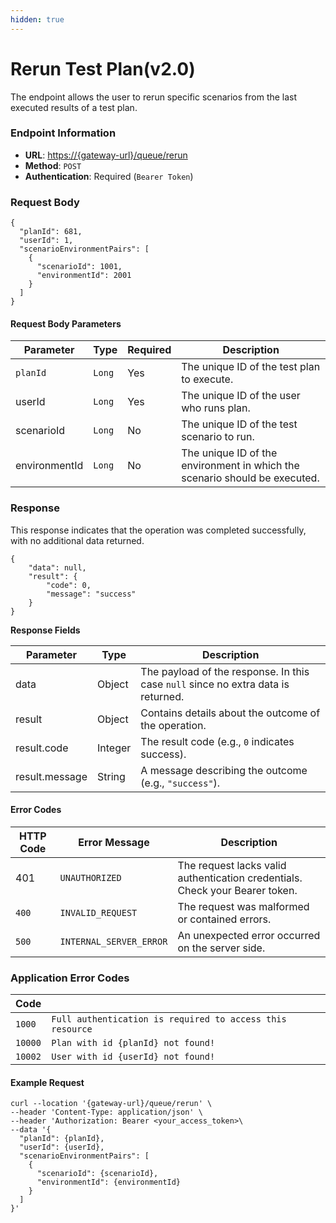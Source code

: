 ```yaml
---
hidden: true
---
```


# Rerun Test Plan(v2.0)

The endpoint allows the user to rerun specific scenarios from the last executed results of a test plan.

### Endpoint Information

* **URL**: [https://{gateway-url}/queue/rerun](https://{gateway-url}/queue/rerun)
* **Method**: `POST`
* **Authentication**: Required (`Bearer Token`)

### Request Body

```
{
  "planId": 681,
  "userId": 1,
  "scenarioEnvironmentPairs": [
    {
      "scenarioId": 1001,
      "environmentId": 2001
    }
  ]
}
```

#### Request Body Parameters <a href="#request-body-parameters" id="request-body-parameters"></a>

| Parameter     | Type   | Required | Description                                                                |
| ------------- | ------ | -------- | -------------------------------------------------------------------------- |
| `planId`      | `Long` | Yes      | The unique ID of the test plan to execute.                                 |
| userId        | `Long` | Yes      | The unique ID of the user who runs plan.                                   |
| scenarioId    | `Long` | No       | The unique ID of the test scenario to run.                                 |
| environmentId | `Long` | No       | The unique ID of the environment in which the scenario should be executed. |

### Response

This response indicates that the operation was completed successfully, with no additional data returned.

```
{
    "data": null,
    "result": {
        "code": 0,
        "message": "success"
    }
}
```

**Response Fields**

| Parameter      | Type    | Description                                                                       |
| -------------- | ------- | --------------------------------------------------------------------------------- |
| data           | Object  | The payload of the response. In this case `null` since no extra data is returned. |
| result         | Object  | Contains details about the outcome of the operation.                              |
| result.code    | Integer | The result code (e.g., `0` indicates success).                                    |
| result.message | String  | A message describing the outcome (e.g., `"success"`).                             |

#### Error Codes <a href="#error-codes" id="error-codes"></a>

| HTTP Code | Error Message           | Description                                                                  |
| --------- | ----------------------- | ---------------------------------------------------------------------------- |
| 401       | `UNAUTHORIZED`          | The request lacks valid authentication credentials. Check your Bearer token. |
| `400`     | `INVALID_REQUEST`       | The request was malformed or contained errors.                               |
| `500`     | `INTERNAL_SERVER_ERROR` | An unexpected error occurred on the server side.                             |

### Application Error Codes

| Code    |                                                           |
| ------- | --------------------------------------------------------- |
| `1000`  | `Full authentication is required to access this resource` |
| `10000` | `Plan with id {planId} not found!`                        |
| `10002` | `User with id {userId} not found!`                        |

#### Example Request <a href="#example-request" id="example-request"></a>

```
curl --location '{gateway-url}/queue/rerun' \
--header 'Content-Type: application/json' \
--header 'Authorization: Bearer <your_access_token>\
--data '{
  "planId": {planId},
  "userId": {userId},
  "scenarioEnvironmentPairs": [
    {
      "scenarioId": {scenarioId},
      "environmentId": {environmentId}
    }
  ]
}'
```


